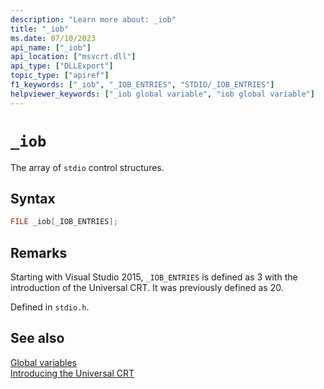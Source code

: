 ```yaml
---
description: "Learn more about: _iob"
title: "_iob"
ms.date: 07/10/2023
api_name: ["_iob"]
api_location: ["msvcrt.dll"]
api_type: ["DLLExport"]
topic_type: ["apiref"]
f1_keywords: ["_iob", "_IOB_ENTRIES", "STDIO/_IOB_ENTRIES"]
helpviewer_keywords: ["_iob global variable", "iob global variable"]
---
```

# `_iob`

The array of `stdio` control structures.

## Syntax

```C
FILE _iob[_IOB_ENTRIES];
```

## Remarks

Starting with Visual Studio 2015, `_IOB_ENTRIES` is defined as 3 with the introduction of the Universal CRT.
It was previously defined as 20.

Defined in `stdio.h`.

## See also

[Global variables](./global-variables.md)\
[Introducing the Universal CRT](https://devblogs.microsoft.com/cppblog/introducing-the-universal-crt/)
